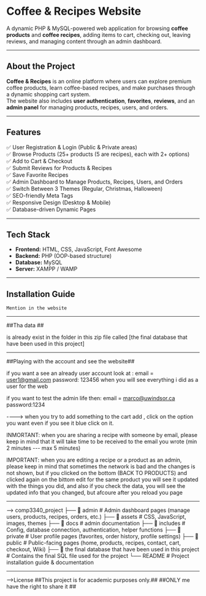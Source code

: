 # Coffee & Recipes Website

A dynamic PHP & MySQL-powered web application for browsing **coffee products** and **coffee recipes**, adding items to cart, checking out, leaving reviews, and managing content through an admin dashboard.  

-----------------------------------------------------------------------------------------------------------------------------------

##  About the Project
**Coffee & Recipes** is an online platform where users can explore premium coffee products, learn coffee-based recipes, and make purchases through a dynamic shopping cart system.  
The website also includes **user authentication**, **favorites**, **reviews**, and an **admin panel** for managing products, recipes, users, and orders.  

-----------------------------------------------------------------------------------------------------------------------------------
##  Features
✅ User Registration & Login (Public & Private areas)  
✅ Browse Products (25+ products (5 are recipes), each with 2+ options)  
✅ Add to Cart & Checkout  
✅ Submit Reviews for Products & Recipes  
✅ Save Favorite Recipes  
✅ Admin Dashboard to Manage Products, Recipes, Users, and Orders  
✅ Switch Between 3 Themes (Regular, Christmas, Halloween)  
✅ SEO-friendly Meta Tags  
✅ Responsive Design (Desktop & Mobile)  
✅ Database-driven Dynamic Pages  

-----------------------------------------------------------------------------------------------------------------------------------

## Tech Stack
- **Frontend:** HTML, CSS, JavaScript, Font Awesome  
- **Backend:** PHP (OOP-based structure)  
- **Database:** MySQL  
- **Server:** XAMPP / WAMP  

-----------------------------------------------------------------------------------------------------------------------------------

## Installation Guide
    Mention in the website


-----------------------------------------------------------------------------------------------------------------------------------
##Tha data ##

is already exist in the folder in this zip file called [the final database that have been used in this project]


-----------------------------------------------------------------------------------------------------------------------------------
##Playing with the account and see the website##

if you want a see an already user account look at :
email = user1@gmail.com
password: 123456
when you will see everything i did as a user for the web

if you want to test the admin life then:
email = marco@uwindsor.ca
password:1234

----> when you try to add something to the cart add ,
 click on the option you want even if you see it blue click on it.



INMORTANT: when you are sharing a recipe with someone by email, 
please keep in mind that it will take time to be received to 
the email you wrote (min 2 minutes --- max 5 minutes) 

IMPORTANT: when you are editing a recipe or a product  as an admin, 
please keep in mind that sometimes the network is bad and 
the changes is not shown, but if you clicked on the bottom (BACK TO PRODUCTS) 
and clicked again on the bittom edit for the same product you will see it updated 
with the things you did, and also if you check the data, you will see the updated info 
that you changed, but afcoure after you reload you page 

-----------------------------------------------------------------------------------------------------------------------------------
--> comp3340_project
 ├── 📁 admin                       # Admin dashboard pages (manage users, products, recipes, orders, etc.)
 ├── 📁 assets                      # CSS, JavaScript, images, themes
 ├── 📁 docs                        # admin documentation
 ├── 📁 includes                    # Config, database connection, authentication, helper functions
 ├── 📁 private                     # User profile pages (favorites, order history, profile settings)
 ├── 📁 public                      # Public-facing pages (home, products, recipes, contact, cart, checkout, Wiki)
 ├── 📁 the final database that have been used in this project  # Contains the final SQL file used for the project
 └── README                         # Project installation guide & documentation

-----------------------------------------------------------------------------------------------------------------------------------
-->License
##This project is for academic purposes only.##
##ONLY me have the right to share it ##

